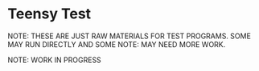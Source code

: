 # Teensy Test

NOTE: THESE ARE JUST RAW MATERIALS FOR TEST PROGRAMS. SOME MAY RUN DIRECTLY AND SOME 
NOTE: MAY NEED MORE WORK. 

NOTE: WORK IN PROGRESS